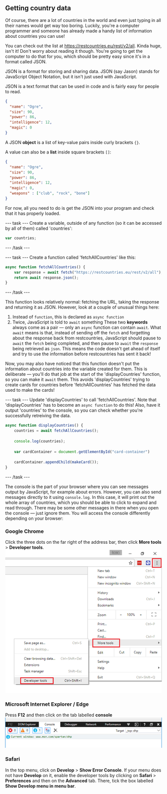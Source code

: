 ## Getting country data

Of course, there are a lot of countries in the world and even just typing in all their names would get way too boring. Luckily, you're a computer programmer and someone has already made a handy list of information about countries you can use! 

You can check out the list at https://restcountries.eu/rest/v2/all. Kinda huge, isn't it! Don't worry about reading it though. You're going to get the computer to do that for you, which should be pretty easy since it's in a format called JSON.

JSON is a format for storing and sharing data. JSON (say Jason) stands for JavaScript Object Notation, but it isn't just used with JavaScript. 

JSON is a text format that can be used in code and is fairly easy for people to read. 

```json
{
  "name": "Ogre",
  "size": 90,
  "power": 86,
  "intelligence": 12,
  "magic": 0
}
```

A JSON **object** is a list of key-value pairs inside curly brackets `{}`.

A value can also be a **list** inside square brackets `[]`:

```json
{
  "name": "Ogre",
  "size": 90,
  "power": 86,
  "intelligence": 12,
  "magic": 0,
  "weapons" : ["club", "rock", "bone"]
}
```

For now, all you need to do is get the JSON into your program and check that it has properly loaded.

--- task ---
Create a variable, outside of any function (so it can be accessed by all of them) called 'countries':

```javascript
var countries;
```
--- /task ---

--- task ---
Create a function called 'fetchAllCountries' like this:

```javascript
async function fetchAllCountries() {
    var response = await fetch("https://restcountries.eu/rest/v2/all");
    return await response.json();
}
```
--- /task ---

This function looks relatively normal: fetching the URL, taking the response and returning it as JSON. However, look at a couple of unusual things here:
  1. Instead of `function`, this is declared as `async function`
  2. Twice, JavaScript is told to `await` something
These two **keywords** always come as a pair — only an `async` function can contain `await`. What `await` means is that, instead of sending off the `fetch` and forgetting about the response back from restcountries, JavaScript should pause to `await` the `fetch` being completed, and then pause to `await` the `response` being retrieved as `json`. This means the code doesn't get ahead of itself and try to use the information before restcountries has sent it back!

Now, you may also have noticed that this function doesn't put the information about countries into the variable created for them. This is deliberate — you'll do that job at the start of the 'displayCountries' function, so you can make it `await` them. This avoids 'displayCountries' trying to create cards for countries before 'fetchAllCountries' has fetched the data used to make the cards!

--- task ---
Update 'displayCountries' to call 'fetchAllCountries'. Note that 'displayCountries' has to become an `async function` to do this! Also, have it output 'countries' to the console, so you can check whether you're successfully retreiving the data.

```javascript
async function displayCountries() {
    countries = await fetchAllCountries();

    console.log(countries);

    var cardContainer = document.getElementById("card-container")
    
    cardContainer.appendChild(makeCard());
}
```
--- /task ---

The console is the part of your browser where you can see messages output by JavaScript, for example about errors. However, you can also send messages directly to it using `console.log`. In this case, it will print out the whole array of countries, which you should be able to click to expand and read through. There may be some other messages in there when you open the console — just ignore them. You will access the console differently depending on your browser:

### Google Chrome
Click the three dots on the far right of the address bar, then click **More tools** > **Developer tools**.
![JavaScript console on Chrome](images/js-console.png)

### Microsoft Internet Explorer / Edge
Press **F12** and then click on the tab labelled **console**
![JavaScript console on IE](images/ie-js-console.png)

### Safari
In the top menu, click on **Develop** > **Show Error Console**. If your menu does not have **Develop** on it, enable the developer tools by clicking on **Safari** > **Preferences** and then on the **Advanced** tab. There, tick the box labelled **Show Develop menu in menu bar**.